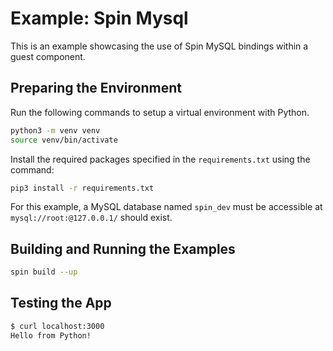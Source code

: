 # Example: Spin Mysql

This is an example showcasing the use of Spin MySQL bindings within a guest component. 

## Preparing the Environment

Run the following commands to setup a virtual environment with Python.

```bash
python3 -m venv venv
source venv/bin/activate
```

Install the required packages specified in the `requirements.txt` using the command:

```bash
pip3 install -r requirements.txt
```

For this example, a MySQL database named `spin_dev` must be accessible at `mysql://root:@127.0.0.1/` should exist. 

## Building and Running the Examples

```bash
spin build --up
```

## Testing the App

```bash
$ curl localhost:3000                      
Hello from Python!
```